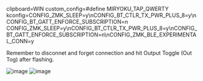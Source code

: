clipboard=WIN
custom_config=#define MIRYOKU_TAP_QWERTY
kconfig=CONFIG_ZMK_SLEEP=y\nCONFIG_BT_CTLR_TX_PWR_PLUS_8=y\nCONFIG_BT_GATT_ENFORCE_SUBSCRIPTION=n
CONFIG_ZMK_SLEEP=y\nCONFIG_BT_CTLR_TX_PWR_PLUS_8=y\nCONFIG_BT_GATT_ENFORCE_SUBSCRIPTION=n\nCONFIG_ZMK_BLE_EXPERIMENTAL_CONN=y

Remember to disconnet and forget connection and hit Output Toggle (Out Tog) after flashing.

![image](https://github.com/user-attachments/assets/f143debc-bd1e-4045-80a4-99165557d533)
![image](https://github.com/user-attachments/assets/a797e8b4-d39f-4b0d-94b0-1f3dca144cee)
